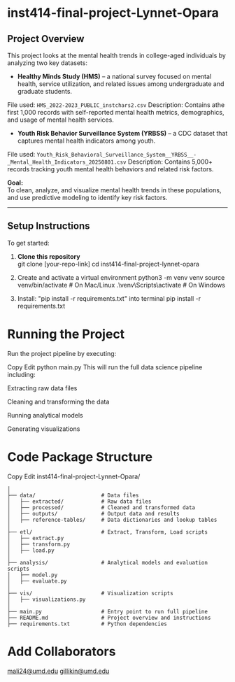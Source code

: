 # inst414-final-project-Lynnet-Opara

## Project Overview

This project looks at the mental health trends in college-aged individuals by analyzing two key datasets:

- **Healthy Minds Study (HMS)** – a national survey focused on mental health, service utilization, and related issues among undergraduate and graduate students.  

File used: `HMS_2022-2023_PUBLIC_instchars2.csv`
Description: Contains athe first 1,000 records with self-reported mental health metrics, demographics, and usage of mental health services.

- **Youth Risk Behavior Surveillance System (YRBSS)** – a CDC dataset that captures mental health indicators among youth.  

File used: `Youth_Risk_Behavioral_Surveillance_System__YRBSS__-_Mental_Health_Indicators_20250801.csv`
Description: Contains 5,000+ records tracking youth mental health behaviors and related risk factors.

**Goal:**  
To clean, analyze, and visualize mental health trends in these populations, and use predictive modeling to identify key risk factors.

------

## Setup Instructions

To get started:

1. **Clone this repository**  
   git clone [your-repo-link]
   cd inst414-final-project-lynnet-opara

2. Create and activate a virtual environment
python3 -m venv venv
source venv/bin/activate   # On Mac/Linux
.\venv\Scripts\activate    # On Windows

3. Install: "pip install -r requirements.txt" into terminal
pip install -r requirements.txt

# Running the Project
Run the project pipeline by executing:

Copy
Edit
python main.py
This will run the full data science pipeline including:

Extracting raw data files

Cleaning and transforming the data

Running analytical models

Generating visualizations

# Code Package Structure
Copy
Edit
inst414-final-project-Lynnet-Opara/

```
│
├── data/                     # Data files
│   ├── extracted/            # Raw data files
│   ├── processed/            # Cleaned and transformed data
│   ├── outputs/              # Output data and results
│   ├── reference-tables/     # Data dictionaries and lookup tables
│
├── etl/                      # Extract, Transform, Load scripts
│   ├── extract.py
│   ├── transform.py
│   ├── load.py
│
├── analysis/                 # Analytical models and evaluation scripts
│   ├── model.py
│   ├── evaluate.py
│
├── vis/                      # Visualization scripts
│   ├── visualizations.py
│
├── main.py                   # Entry point to run full pipeline
├── README.md                 # Project overview and instructions
├── requirements.txt          # Python dependencies
```
# Add Collaborators
mali24@umd.edu
gillikin@umd.edu
